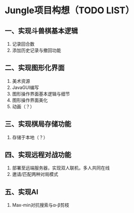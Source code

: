 # Jungle项目构想（TODO LIST）

## 一、实现斗兽棋基本逻辑

1. 记录回合数
2. 添加历史记录与撤回功能

## 二、实现图形化界面

1. 美术资源
2. JavaGUI编写
3. 图形操作界面基本逻辑与细节
4. 图形操作界面美化
5. 动画（？）

## 三、实现棋局存储功能

1. 存储于本地（？）

## 四、实现远程对战功能

1. 部署至远端服务器，实现双人联机，多人共同在线
2. 邀请/匹配两种对局模式

## 五、实现AI

1. Max-min对抗搜索与α-β剪枝